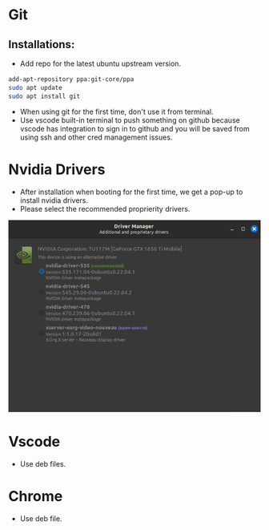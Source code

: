 # Git

## Installations:

- Add repo for the latest ubuntu upstream version.
```bash
add-apt-repository ppa:git-core/ppa
sudo apt update
sudo apt install git
```

- When using git for the first time, don't use it from terminal.
- Use vscode built-in terminal to push something on github because vscode has integration to sign in to github and you will be saved from using ssh and other cred management issues.

# Nvidia Drivers
- After installation when booting for the first time, we get a pop-up to install nvidia drivers.
- Please select the recommended proprierity drivers.

![alt text](image.png)

# Vscode
- Use deb files.

# Chrome
- Use deb file.
